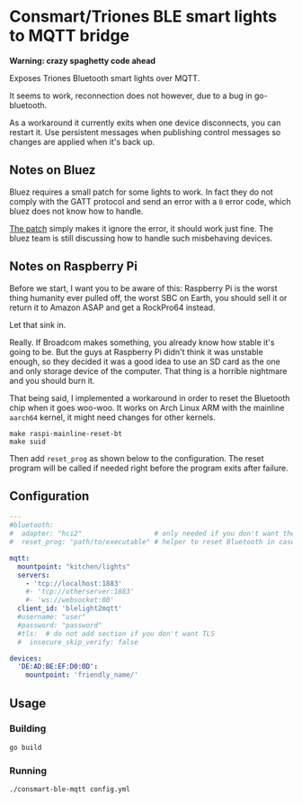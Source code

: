 # Consmart/Triones BLE smart lights to MQTT bridge

**Warning: crazy spaghetty code ahead**

Exposes Triones Bluetooth smart lights over MQTT.

It seems to work, reconnection does not however, due to a bug in go-bluetooth.

As a workaround it currently exits when one device disconnects, you can restart it.
Use persistent messages when publishing control messages so changes are applied when
it's back up.

## Notes on Bluez

Bluez requires a small patch for some lights to work. In fact they do not comply with
the GATT protocol and send an error with a `0` error code, which bluez does not know
how to handle.

[The patch](0001-Workaround-for-non-compliant-BLE-lights.patch) simply makes it ignore
the error, it should work just fine. The bluez team is still discussing how to handle
such misbehaving devices.

## Notes on Raspberry Pi

Before we start, I want you to be aware of this: Raspberry Pi is the worst thing humanity
ever pulled off, the worst SBC on Earth, you should sell it or return it to Amazon ASAP
and get a RockPro64 instead.

Let that sink in.

Really. If Broadcom makes something, you already know how stable it's going to be. But
the guys at Raspberry Pi didn't think it was unstable enough, so they decided it was a
good idea to use an SD card as the one and only storage device of the computer. That
thing is a horrible nightmare and you should burn it.

That being said, I implemented a workaround in order to reset the Bluetooth chip when
it goes woo-woo. It works on Arch Linux ARM with the mainline `aarch64` kernel, it
might need changes for other kernels.

```
make raspi-mainline-reset-bt
make suid
```

Then add `reset_prog` as shown below to the configuration. The reset program will be
called if needed right before the program exits after failure.

## Configuration

```yaml
---
#bluetooth:
#  adapter: "hci2"                  # only needed if you don't want the default adapter
#  reset_prog: "path/to/executable" # helper to reset Bluetooth in case it goes crazy

mqtt:
  mountpoint: "kitchen/lights"
  servers:
    - 'tcp://localhost:1883'
    #- 'tcp://otherserver:1883'
    #- 'ws://websocket:80'
  client_id: 'blelight2mqtt'
  #username: "user"
  #password: "password"
  #tls:  # do not add section if you don't want TLS
  #  insecure_skip_verify: false

devices:
  'DE:AD:BE:EF:D0:0D':
    mountpoint: 'friendly_name/'
```

## Usage

### Building

```bash
go build
```

### Running

```bash
./consmart-ble-mqtt config.yml
```
